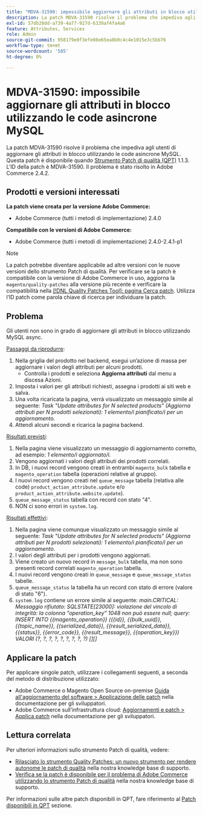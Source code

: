 ```yaml
---
title: "MDVA-31590: impossibile aggiornare gli attributi in blocco utilizzando le code asincrone MySQL"
description: La patch MDVA-31590 risolve il problema che impediva agli utenti di aggiornare gli attributi in blocco utilizzando le code asincrone MySQL. Questa patch è disponibile quando è installato [Quality Patches Tool (QPT)](/help/announcements/adobe-commerce-announcements/magento-quality-patches-released-new-tool-to-self-serve-quality-patches.md) 1.1.3. L'ID della patch è MDVA-31590. Il problema è stato risolto in Adobe Commerce 2.4.2.
exl-id: 57db28dd-a739-4a77-927d-6339af4fa4a6
feature: Attributes, Services
role: Admin
source-git-commit: 958179e0f3efe08e65ea8b0c4c4e1015e3c5bb76
workflow-type: tm+mt
source-wordcount: '585'
ht-degree: 0%

---
```


# MDVA-31590: impossibile aggiornare gli attributi in blocco utilizzando le code asincrone MySQL

La patch MDVA-31590 risolve il problema che impediva agli utenti di aggiornare gli attributi in blocco utilizzando le code asincrone MySQL. Questa patch è disponibile quando [Strumento Patch di qualità (QPT)](/help/announcements/adobe-commerce-announcements/magento-quality-patches-released-new-tool-to-self-serve-quality-patches.md) 1.1.3. L&#39;ID della patch è MDVA-31590. Il problema è stato risolto in Adobe Commerce 2.4.2.

## Prodotti e versioni interessati

**La patch viene creata per la versione Adobe Commerce:**

* Adobe Commerce (tutti i metodi di implementazione) 2.4.0

**Compatibile con le versioni di Adobe Commerce:**

* Adobe Commerce (tutti i metodi di implementazione) 2.4.0-2.4.1-p1

>[!NOTE]
>
>La patch potrebbe diventare applicabile ad altre versioni con le nuove versioni dello strumento Patch di qualità. Per verificare se la patch è compatibile con la versione di Adobe Commerce in uso, aggiorna la `magento/quality-patches` alla versione più recente e verificare la compatibilità nella [[!DNL Quality Patches Tool]: pagina Cerca patch](https://devdocs.magento.com/quality-patches/tool.html#patch-grid). Utilizza l’ID patch come parola chiave di ricerca per individuare la patch.

## Problema

Gli utenti non sono in grado di aggiornare gli attributi in blocco utilizzando MySQL async.

<u>Passaggi da riprodurre</u>:

1. Nella griglia del prodotto nel backend, esegui un’azione di massa per aggiornare i valori degli attributi per alcuni prodotti.
   * Controlla i prodotti e seleziona **Aggiorna attributi** dal menu a discesa Azioni.
1. Imposta i valori per gli attributi richiesti, assegna i prodotti ai siti web e salva.
1. Una volta ricaricata la pagina, verrà visualizzato un messaggio simile al seguente:
   *Task &quot;Update attributes for N selected products&quot; (Aggiorna attributi per N prodotti selezionati): 1 elemento/i pianificato/i per un aggiornamento.*
1. Attendi alcuni secondi e ricarica la pagina backend.

<u>Risultati previsti</u>:

1. Nella pagina viene visualizzato un messaggio di aggiornamento corretto, ad esempio: *1 elemento/i aggiornato/i.*
1. Vengono aggiornati i valori degli attributi dei prodotti correlati.
1. In DB, i nuovi record vengono creati in entrambi `magento_bulk` tabella e `magento_operation` tabella (operazioni relative al gruppo).
1. I nuovi record vengono creati nel `queue_message` tabella (relativa alle code) `product_action_attribute.update` e/o `product_action_attribute.website.update`).
1. `queue_message_status` tabella con record con stato &quot;4&quot;.
1. NON ci sono errori in `system.log`.

<u>Risultati effettivi</u>:

1. Nella pagina viene comunque visualizzato un messaggio simile al seguente:
   *Task &quot;Update attributes for N selected products&quot; (Aggiorna attributi per N prodotti selezionati): 1 elemento/i pianificato/i per un aggiornamento.*
1. I valori degli attributi per i prodotti vengono aggiornati.
1. Viene creato un nuovo record in `message_bulk` tabella, ma non sono presenti record correlati `magento_operation` tabella.
1. I nuovi record vengono creati in `queue_message` e `queue_message_status` tabelle.
1. `queue_message_status` la tabella ha un record con stato di errore (valore di stato &quot;6&quot;).
1. `system.log` contiene un errore simile al seguente:
   *main.CRITICAL: Messaggio rifiutato: SQLSTATE[23000]: violazione del vincolo di integrità: la colonna &quot;operation_key&quot; 1048 non può essere null; query: INSERT INTO {{magento_operation}} ({{id}}, {{bulk_uuid}}, {{topic_name}}, {{serialized_data}}, {{result_serialized_data}}, {{status}}, {{error_code}}, {{result_message}}, {{operation_key}}) VALORI (?, ?, ?, ?, ?, ?, ?, ?, ?) [][]*

## Applicare la patch

Per applicare singole patch, utilizzare i collegamenti seguenti, a seconda del metodo di distribuzione utilizzato:

* Adobe Commerce o Magento Open Source on-premise [Guida all&#39;aggiornamento del software > Applicazione delle patch](https://devdocs.magento.com/guides/v2.4/comp-mgr/patching/mqp.html) nella documentazione per gli sviluppatori.
* Adobe Commerce sull’infrastruttura cloud: [Aggiornamenti e patch > Applica patch](https://devdocs.magento.com/cloud/project/project-patch.html) nella documentazione per gli sviluppatori.

## Lettura correlata

Per ulteriori informazioni sullo strumento Patch di qualità, vedere:

* [Rilasciato lo strumento Quality Patches: un nuovo strumento per rendere autonome le patch di qualità](/help/announcements/adobe-commerce-announcements/magento-quality-patches-released-new-tool-to-self-serve-quality-patches.md) nella nostra knowledge base di supporto.
* [Verifica se la patch è disponibile per il problema di Adobe Commerce utilizzando lo strumento Patch di qualità](/help/support-tools/patches-available-in-qpt-tool/check-patch-for-magento-issue-with-magento-quality-patches.md) nella nostra knowledge base di supporto.

Per informazioni sulle altre patch disponibili in QPT, fare riferimento al [Patch disponibili in QPT](https://support.magento.com/hc/en-us/sections/360010506631-Patches-available-in-MQP-tool-) sezione.
